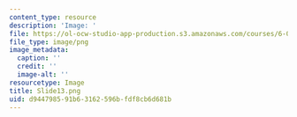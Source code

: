 ```yaml
---
content_type: resource
description: 'Image: '
file: https://ol-ocw-studio-app-production.s3.amazonaws.com/courses/6-004-computation-structures-spring-2017/d944798591b63162596bfdf8cb6d681b_Slide13.png
file_type: image/png
image_metadata:
  caption: ''
  credit: ''
  image-alt: ''
resourcetype: Image
title: Slide13.png
uid: d9447985-91b6-3162-596b-fdf8cb6d681b
---
```

